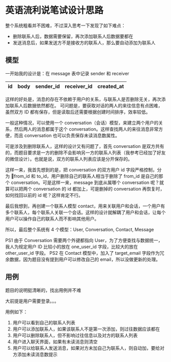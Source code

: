 #  英语流利说笔试设计思路

整个系统粗看并不困难，不过深入思考一下发现了如下难点：

+ 删除联系人后，数据需要保留，再次添加联系人后数据要都在
+ 发送消息后，如果发送方不是接收方的联系人，那么要自动添加为联系人

## 模型

一开始我的设计是：在 message 表中记录 sender 和 receiver

| id  | body  | sender_id  | receiver_id  | created_at |
|-----|-------|------------|--------------|------------|

这样的好处是，消息的存在不依赖于用户的关系，与联系人是否删除无关，再次添加联系人后数据依然都在。
可问题是，要获取对话的两人的来往信息有点困难，虽然双方 ID 都有保存，但是读取后还需要根据创建时间排序，效率较低。

一般这种情况，可以使用一个 conversation（会话）模型，来建立两个用户的关系，然后两人的消息都属于这个 conversation。这样查找两人的来往消息非常方便，而且 conversation 也可以负责保存未读消息数属性。

可是涉及到删除联系人，这样的设计又有问题了，首先 conversation 是双方共有的，而题目要求是一方的删除不会影响另一方的联系人列表（我参考已经加了好友的微信设计）。也就是说，双方的联系人列表应该是分开保存的。

这样一来，我首先想到的是，把 conversation 的双方用户 id 字段严格控制，分为 from_id 和 to_id，用户删除自己的联系人相当于删除了 from_id 是自己的那个 conversation。可是这样一来，message 到底从属哪个 conversation 呢？就算可以把两个 conversation 的 id 都加上，可是删掉的 conversation 再恢复时，如何找回以前的 id 呢？这样肯定不行。

最后我想到，再创建一个联系人模型 contact，用来关联用户和会话，一个用户有多个联系人，每个联系人关联一个会话。这样的设计就解耦了用户和会话，让每个用户可以操作自己的联系人而不影响其他用户。

所以，最后整个系统有 4 个模型：User, Conversation, Contact, Message

PS1 由于 Conversation 需要两个外键都指向 User，为了方便查找与数据统一，我人为规定用户 ID 比较小的放在 one_user_id 字段，比较大的放在 other_user_id 字段。
PS2 在 Contact 模型中，加入了 target_email 字段作为冗余数据，因为题目没有提到用户可以修改自己的 email，所以没做更新的处理。

## 用例

题目的说明挺清晰的，找出用例并不难

大前提是用户需要登录。。。

用例如下：

1. 用户可以看到自己的联系人列表
2. 用户可以添加联系人，如果该联系人不是第一次添加，则过往数据应该都在
3. 用户可以删除联系人，但不影响过往信息以及对方的联系人列表
4. 用户进入聊天界面，如果有未读消息则清空
5. 用户可以给联系人发送消息，如果对方未加自己为联系人，则自动加，要给对方添加未读消息数提示
